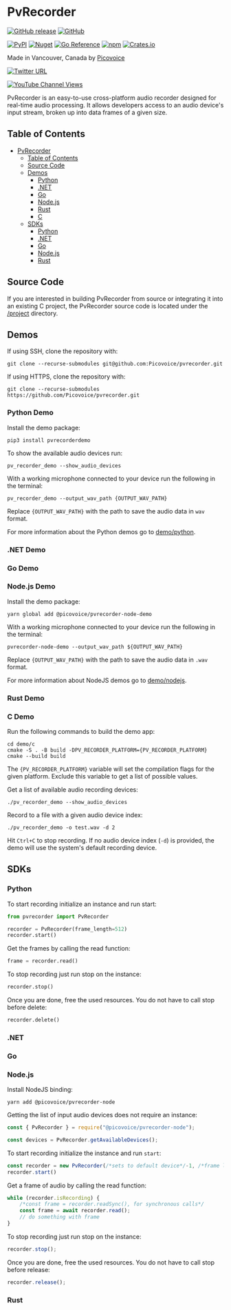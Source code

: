 # PvRecorder

[![GitHub release](https://img.shields.io/github/release/Picovoice/pvrecorder.svg)](https://github.com/Picovoice/pvrecorder/releases)
[![GitHub](https://img.shields.io/github/license/Picovoice/pvrecorder)](https://github.com/Picovoice/pvrecorder/)

<!-- markdown-link-check-disable -->
[![PyPI](https://img.shields.io/pypi/v/pvrecorder)](https://pypi.org/project/pvrecorder/)
[![Nuget](https://img.shields.io/nuget/v/pvrecorder)](https://www.nuget.org/packages/pvrecorder/)
[![Go Reference](https://pkg.go.dev/badge/github.com/Picovoice/pvrecorder/binding/go.svg)](https://pkg.go.dev/github.com/Picovoice/pvrecorder/binding/go)
[![npm](https://img.shields.io/npm/v/@picovoice/pvrecorder-node?label=npm%20%5Bnode%5D)](https://www.npmjs.com/package/@picovoice/pvrecorder-node)
[![Crates.io](https://img.shields.io/crates/v/pv_recorder)](https://crates.io/crates/pv_recorder)
<!-- markdown-link-check-enable -->

Made in Vancouver, Canada by [Picovoice](https://picovoice.ai)

<!-- markdown-link-check-disable -->
[![Twitter URL](https://img.shields.io/twitter/url?label=%40AiPicovoice&style=social&url=https%3A%2F%2Ftwitter.com%2FAiPicovoice)](https://twitter.com/AiPicovoice)
<!-- markdown-link-check-enable -->
[![YouTube Channel Views](https://img.shields.io/youtube/channel/views/UCAdi9sTCXLosG1XeqDwLx7w?label=YouTube&style=social)](https://www.youtube.com/channel/UCAdi9sTCXLosG1XeqDwLx7w)

PvRecorder is an easy-to-use cross-platform audio recorder designed for real-time audio processing. It allows developers access to an audio device's input stream, broken up into data frames of a given size.

## Table of Contents
- [PvRecorder](#pvrecorder)
  - [Table of Contents](#table-of-contents)
  - [Source Code](#source-code)
  - [Demos](#demos)
    - [Python](#python-demo)
    - [.NET](#net-demo)
    - [Go](#go-demo)
    - [Node.js](#nodejs-demo)
    - [Rust](#rust-demo)
    - [C](#c-demo)
  - [SDKs](#sdks)
    - [Python](#python)
    - [.NET](#net)
    - [Go](#go)
    - [Node.js](#nodejs)
    - [Rust](#rust)

## Source Code

If you are interested in building PvRecorder from source or integrating it into an existing C project, the PvRecorder
source code is located under the [/project](./project) directory.

## Demos

If using SSH, clone the repository with:

```console
git clone --recurse-submodules git@github.com:Picovoice/pvrecorder.git
```

If using HTTPS, clone the repository with:

```console
git clone --recurse-submodules https://github.com/Picovoice/pvrecorder.git
```

### Python Demo

Install the demo package:

```console
pip3 install pvrecorderdemo
```

To show the available audio devices run:

```console
pv_recorder_demo --show_audio_devices
```

With a working microphone connected to your device run the following in the terminal:

```console
pv_recorder_demo --output_wav_path {OUTPUT_WAV_PATH}
```

Replace `{OUTPUT_WAV_PATH}` with the path to save the audio data in `wav` format.

For more information about the Python demos go to [demo/python](demo/python).


### .NET Demo

### Go Demo

### Node.js Demo

Install the demo package:

```console
yarn global add @picovoice/pvrecorder-node-demo
```

With a working microphone connected to your device run the following in the terminal:

```console
pvrecorder-node-demo --output_wav_path ${OUTPUT_WAV_PATH}
```

Replace `{OUTPUT_WAV_PATH}` with the path to save the audio data in `.wav` format.

For more information about NodeJS demos go to [demo/nodejs](demo/nodejs/).

### Rust Demo

### C Demo

Run the following commands to build the demo app:

```console
cd demo/c
cmake -S . -B build -DPV_RECORDER_PLATFORM={PV_RECORDER_PLATFORM}
cmake --build build
```

The `{PV_RECORDER_PLATFORM}` variable will set the compilation flags for the given platform. Exclude this variable
to get a list of possible values.

Get a list of available audio recording devices:
```console
./pv_recorder_demo --show_audio_devices
```

Record to a file with a given audio device index:
```console
./pv_recorder_demo -o test.wav -d 2
```

Hit `Ctrl+C` to stop recording. If no audio device index (`-d`) is provided, the demo will use the system's default recording device.

## SDKs

### Python

To start recording initialize an instance and run start:

```python
from pvrecorder import PvRecorder

recorder = PvRecorder(frame_length=512)
recorder.start()
```

Get the frames by calling the read function:

```python
frame = recorder.read()
```

To stop recording just run stop on the instance:

```python
recorder.stop()
```

Once you are done, free the used resources. You do not have to call stop before delete:

```python
recorder.delete()
```

### .NET

### Go

### Node.js

Install NodeJS binding:

```console
yarn add @picovoice/pvrecorder-node
```

Getting the list of input audio devices does not require an instance:

```javascript
const { PvRecorder } = require("@picovoice/pvrecorder-node");

const devices = PvRecorder.getAvailableDevices();
```

To start recording initialize the instance and run `start`:

```javascript
const recorder = new PvRecorder(/*sets to default device*/-1, /*frame length*/ 512);
recorder.start()
```

Get a frame of audio by calling the read function:

```javascript
while (recorder.isRecording) {
    /*const frame = recorder.readSync(), for synchronous calls*/
    const frame = await recorder.read();
    // do something with frame
}
```

To stop recording just run stop on the instance:

```javascript
recorder.stop();
```

Once you are done, free the used resources. You do not have to call stop before release:

```javascript
recorder.release();
```

### Rust

